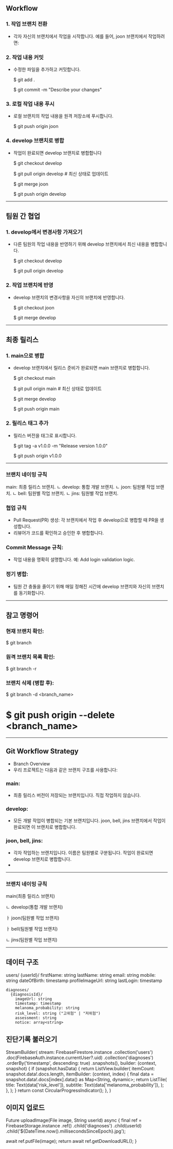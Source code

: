 ## Workflow
### 1. 작업 브랜치 전환
+ 각자 자신의 브랜치에서 작업을 시작합니다. 예를 들어, joon 브랜치에서 작업하려면:


### 2. 작업 내용 커밋
+ 수정한 파일을 추가하고 커밋합니다.

  $ git add .

  $ git commit -m "Describe your changes"


### 3. 로컬 작업 내용 푸시
+ 로컬 브랜치의 작업 내용을 원격 저장소에 푸시합니다.

  $ git push origin joon


### 4. develop 브랜치로 병합
+ 작업이 완료되면 develop 브랜치로 병합합니다

  $ git checkout develop

  $ git pull origin develop  # 최신 상태로 업데이트

  $ git merge joon

  $ git push origin develop

---
## 팀원 간 협업
### 1. develop에서 변경사항 가져오기
+ 다른 팀원의 작업 내용을 반영하기 위해 develop 브랜치에서 최신 내용을 병합합니다.

  $ git checkout develop

  $ git pull origin develop


### 2. 작업 브랜치에 반영
+ develop 브랜치의 변경사항을 자신의 브랜치에 반영합니다.

  $ git checkout joon

  $ git merge develop

---
## 최종 릴리스
### 1. main으로 병합
+ develop 브랜치에서 릴리스 준비가 완료되면 main 브랜치로 병합합니다.

  $ git checkout main

  $ git pull origin main  # 최신 상태로 업데이트

  $ git merge develop

  $ git push origin main


### 2. 릴리스 태그 추가
+ 릴리스 버전을 태그로 표시합니다.

  $ git tag -a v1.0.0 -m "Release version 1.0.0"

  $ git push origin v1.0.0


---
### 브랜치 네이밍 규칙
   main: 최종 릴리스 브랜치.
   ㄴ develop: 통합 개발 브랜치.
     ㄴ joon: 팀원별 작업 브랜치.
     ㄴ bell: 팀원별 작업 브랜치.
     ㄴ jins: 팀원별 작업 브랜치.


### 협업 규칙
+ Pull Request(PR) 생성: 각 브랜치에서 작업 후 develop으로 병합할 때 PR을 생성합니다.
+ 리뷰어가 코드를 확인하고 승인한 후 병합합니다.


### Commit Message 규칙:
+ 작업 내용을 명확히 설명합니다.
    예: Add login validation logic.


### 정기 병합:
+ 팀원 간 충돌을 줄이기 위해 매일 정해진 시간에 develop 브랜치와 자신의 브랜치를 동기화합니다.

---
## 참고 명령어
### 현재 브랜치 확인:
  $ git branch


### 원격 브랜치 목록 확인:
  $ git branch -r


### 브랜치 삭제 (병합 후):
  $ git branch -d <branch_name>

  $ git push origin --delete <branch_name>
=======
---
## Git Workflow Strategy
+ Branch Overview
+ 우리 프로젝트는 다음과 같은 브랜치 구조를 사용합니다:


### main:
+ 최종 릴리스 버전이 저장되는 브랜치입니다. 직접 작업하지 않습니다.


### develop:
+ 모든 개발 작업이 병합되는 기본 브랜치입니다. joon, bell, jins 브랜치에서 작업이 완료되면 이 브랜치로 병합합니다.

### joon, bell, jins:
+ 각자 작업하는 브랜치입니다. 이름은 팀원별로 구분됩니다. 작업이 완료되면 develop 브랜치로 병합합니다.
+ 
---
### 브랜치 네이밍 규칙
main(최종 릴리스 브랜치)

ㄴ develop(통합 개발 브랜치)
  
  ㅏ joon(팀원별 작업 브랜치)
  
  ㅏ bell(팀원별 작업 브랜치)

  ㄴ jins(팀원별 작업 브랜치)
     
--------------------------------------------------------------------------------------------------


## 데이터 구조
users/
  {userId}/
    firstName: string
    lastName: string
    email: string
    mobile: string
    dateOfBirth: timestamp
    profileImageUrl: string
    lastLogin: timestamp
    
    diagnoses/
      {diagnosisId}/
        imageUrl: string
        timestamp: timestamp
        melanoma_probability: string
        risk_level: string ("고위험" | "저위험")
        assessment: string
        notice: array<string>

## 진단기록 불러오기 
StreamBuilder<QuerySnapshot>(
  stream: FirebaseFirestore.instance
      .collection('users')
      .doc(FirebaseAuth.instance.currentUser?.uid)
      .collection('diagnoses')
      .orderBy('timestamp', descending: true)
      .snapshots(),
  builder: (context, snapshot) {
    if (snapshot.hasData) {
      return ListView.builder(
        itemCount: snapshot.data!.docs.length,
        itemBuilder: (context, index) {
          final data = snapshot.data!.docs[index].data() as Map<String, dynamic>;
          return ListTile(
            title: Text(data['risk_level']),
            subtitle: Text(data['melanoma_probability']),
          );
        },
      );
    }
    return const CircularProgressIndicator();
  },
)

## 이미지 업로드
Future<String> uploadImage(File image, String userId) async {
  final ref = FirebaseStorage.instance
      .ref()
      .child('diagnoses')
      .child(userId)
      .child('${DateTime.now().millisecondsSinceEpoch}.jpg');

  await ref.putFile(image);
  return await ref.getDownloadURL();
}
